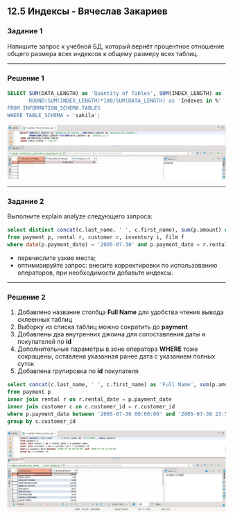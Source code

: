 ## 12.5 Индексы - Вячеслав Закариев

### Задание 1

Напишите запрос к учебной БД, который вернёт процентное отношение общего размера всех индексов к общему размеру всех таблиц.

---

### Решение 1

```sql
SELECT SUM(DATA_LENGTH) as 'Quantity of Tables', SUM(INDEX_LENGTH) as 'Quantity of Indexes,
       ROUND(SUM(INDEX_LENGTH)*100/SUM(DATA_LENGTH) as 'Indexes in %'
FROM INFORMATION_SCHEMA.TABLES
WHERE TABLE_SCHEMA = 'sakila';
```
![index1](https://github.com/SlavaZakariev/netology/blob/587fd0d5276dadcc7b7b2a5a437046c24cbea165/db/12.5_indexes/resources/index_1.1.jpg)

---

### Задание 2

Выполните explain analyze следующего запроса:
```sql
select distinct concat(c.last_name, ' ', c.first_name), sum(p.amount) over (partition by c.customer_id, f.title)
from payment p, rental r, customer c, inventory i, film f
where date(p.payment_date) = '2005-07-30' and p.payment_date = r.rental_date and r.customer_id = c.customer_id and i.inventory_id = r.inventory_id
```
- перечислите узкие места;
- оптимизируйте запрос: внесите корректировки по использованию операторов, при необходимости добавьте индексы.

---

### Решение 2

1. Добавлено название столбца **Full Name** для удобства чтения вывода склеенных таблиц
2. Выборку из списка таблиц можно сократить до **payment**
3. Добавлены два внутренних джоина для сопоставления даты и покупателей по **id**
4. Дополнительные параметры в зоне оператора **WHERE** тоже сокращены, оставлена указанная ранее дата с указанием полных суток
5. Добавлена групировка по **id** покупателя

```sql
select concat(c.last_name, ' ', c.first_name) as 'Full Name', sum(p.amount)
from payment p
inner join rental r on r.rental_date = p.payment_date
inner join customer c on c.customer_id = r.customer_id 
where p.payment_date between '2005-07-30 00:00:00' and '2005-07-30 23:59:59'
group by c.customer_id  
```

![index2](https://github.com/SlavaZakariev/netology/blob/07eaecc2246fcfa735e545b055ed9e38787def26/db/12.5_indexes/resources/index_1.4.jpg)
